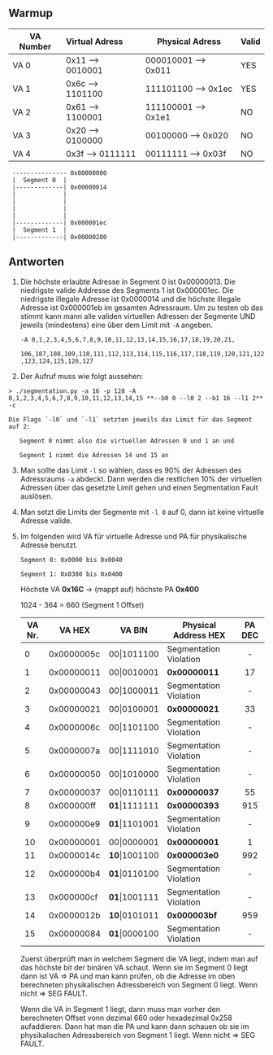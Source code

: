 ## Warmup

| VA Number | Virtual Adress     | Physical Adress     | Valid |
| --------- | :----------------- | ------------------- | ----- |
| VA  0     | 0x11  --> 0010001  | 000010001 --> 0x011 | YES   |
| VA  1     | 0x6c  --> 1101100  | 111101100 --> 0x1ec | YES   |
| VA  2     | 0x61  --> 1100001  | 111100001 --> 0x1e1 | NO    |
| VA  3     | 0x20  --> 0100000  | 00100000 --> 0x020  | NO    |
| VA  4     | 0x3f   --> 0111111 | 00111111 --> 0x03f  | NO    |



```
 --------------- 0x00000000
 |  Segment 0  |
 |-------------| 0x00000014
 |             |
 |             |
 |             |
 |             |
 |-------------| 0x000001ec
 |  Segment 1  |
 |-------------| 0x00000200
```



## Antworten

1.  Die höchste erlaubte Adresse in Segment 0 ist 0x00000013. Die niedrigste valide Addresse des Segments 1 ist 0x000001ec. Die niedrigste illegale Adresse ist 0x0000014 und die höchste illegale Adresse ist 0x000001eb im gesamten Adressraum. Um zu testen ob das stimmt kann mann alle validen  virtuellen Adressen der Segmente UND jeweils (mindestens) eine über dem Limit mit `-A` angeben.

     `-A 0,1,2,3,4,5,6,7,8,9,10,11,12,13,14,15,16,17,18,19,20,21,`

     `106,107,108,109,110,111,112,113,114,115,116,117,118,119,120,121,122,123,124,125,126,127`


2.   Der Aufruf muss wie folgt aussehen:

    > ./segmentation.py -a 16 -p 128 -A 0,1,2,3,4,5,6,7,8,9,10,11,12,13,14,15 **--b0 0 --l0 2 --b1 16 --l1 2** -c

    Die Flags `-l0` und `-l1` setzten jeweils das Limit für das Segment auf 2:

    ​	Segment 0 nimmt also die virtuellen Adressen 0 und 1 an und

    ​	Segment 1 nimmt die Adressen 14 und 15 an

3.   Man sollte das Limit `-l` so wählen, dass es 90% der Adressen des Adressraums `-a` abdeckt. Dann werden die restlichen 10% der virtuellen Adressen über das gesetzte Limit gehen und einen Segmentation Fault auslösen.

4.  Man setzt die Limits der Segmente mit `-l 0` auf 0, dann ist keine virtuelle Adresse valide. 

5.  Im folgenden wird VA für virtuelle Adresse und PA für physikalische Adresse benutzt.

    `Segment 0: 0x0000 bis 0x0040`

    `Segment 1: 0x0380 bis 0x0400`

    Höchste VA **0x16C** -> (mappt auf) höchste PA **0x400**

    1024 - 364 = 660 (Segment 1 Offset)

    | VA Nr. | VA HEX     | VA BIN          | Physical Address HEX   | PA DEC |
    | ------ | ---------- | --------------- | ---------------------- | :----: |
    | 0      | 0x0000005c | 00\|1011100     | Segmentation Violation |   -    |
    | 1      | 0x00000011 | 00\|0010001     | **0x00000011**         |   17   |
    | 2      | 0x00000043 | 00\|1000011     | Segmentation Violation |   -    |
    | 3      | 0x00000021 | 00\|0100001     | **0x00000021**         |   33   |
    | 4      | 0x0000006c | 00\|1101100     | Segmentation Violation |   -    |
    | 5      | 0x0000007a | 00\|1111010     | Segmentation Violation |   -    |
    | 6      | 0x00000050 | 00\|1010000     | Segmentation Violation |   -    |
    | 7      | 0x00000037 | 00\|0110111     | **0x00000037**         |   55   |
    | 8      | 0x000000ff | **01**\|1111111 | **0x00000393**         |  915   |
    | 9      | 0x000000e9 | **01**\|1101001 | Segmentation Violation |   -    |
    | 10     | 0x00000001 | 00\|0000001     | **0x00000001**         |   1    |
    | 11     | 0x0000014c | **10**\|1001100 | **0x000003e0**         |  992   |
    | 12     | 0x000000b4 | **01**\|0110100 | Segmentation Violation |   -    |
    | 13     | 0x000000cf | **01**\|1001111 | Segmentation Violation |   -    |
    | 14     | 0x0000012b | **10**\|0101011 | **0x000003bf**         |  959   |
    | 15     | 0x00000084 | **01**\|0000100 | Segmentation Violation |   -    |

    Zuerst überprüft man in welchem Segment die VA liegt, indem man auf das höchste bit der binären VA schaut. Wenn sie im Segment 0 liegt dann ist VA => PA und man kann prüfen, ob die Adresse im oben berechneten physikalischen Adressbereich von Segment 0 liegt. Wenn nicht => SEG FAULT.

    Wenn die VA in Segment 1 liegt, dann muss man vorher den berechneten Offset vonn dezimal 660 oder hexadezimal 0x258 aufaddieren. Dann hat man die PA und kann dann schauen ob sie im physikalischen Adressbereich von Segment 1 liegt. Wenn nicht => SEG FAULT.
